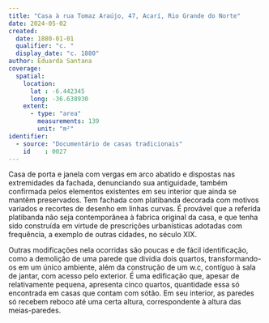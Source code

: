 ```yaml
---
title: "Casa à rua Tomaz Araújo, 47, Acarí, Rio Grande do Norte"
date: 2024-05-02
created:
  date: 1880-01-01
  qualifier: "c. "
  display_date: "c. 1880"
author: Eduarda Santana
coverage:
  spatial:
    location:
      lat : -6.442345
      long: -36.638930
    extent:
      - type: "area"
        measurements: 139
        unit: "m²"
identifier:
  - source: "Documentário de casas tradicionais"
    id    : 0027
---
```


Casa de porta e janela com vergas em arco abatido e dispostas nas extremidades da fachada, denunciando sua antiguidade, também confirmada pelos elementos existentes em seu interior que ainda se mantêm preservados. Tem fachada com platibanda decorada com motivos variados e recortes de desenho em linhas curvas. É provável que a referida platibanda não seja contemporânea à fabrica original da casa, e que tenha sido construída em virtude de prescrições urbanísticas adotadas com frequência, a exemplo de outras cidades, no século XIX.

Outras modificações nela ocorridas são poucas e de fácil identificação, como a demolição de uma parede que dividia dois quartos, transformando-os em um único ambiente, além da construção de um w.c, contíguo à sala de jantar, com acesso pelo exterior. É uma edificação que, apesar de relativamente pequena, apresenta cinco quartos, quantidade essa só encontrada em casas que contam com sótão. Em seu interior, as paredes só recebem reboco até uma certa altura, correspondente à altura das meias-paredes.
